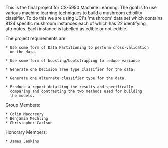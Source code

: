 This is the final project for CS-5950 Machine Learning. The goal is to use 
various machine learning techniques to build a mushroom edibility classifier.
To do this we are using UCI's 'mushroom' data set which contains 8124 specific
mushroom instances each of which has 22 identifying attributes.  Each instance
is labelled as edible or not-edible.  

The project requirements are: 
	
	* Use some form of Data Partitioning to perform cross-validation
	  on the data.

	* Use some form of boosting/bootstrapping to reduce variance

	* Generate one Decision Tree type classifier for the data.

	* Generate one alternate classifier type for the data.

	* Produce a report detailing the results and specifically 
	  comparing and contrasting the two methods used for building
	  the models.

Group Members: 

	* Colin Maccreery
	* Benjamin Mechling
	* Christopher Carlson

Honorary Members: 

	* James Jenkins

